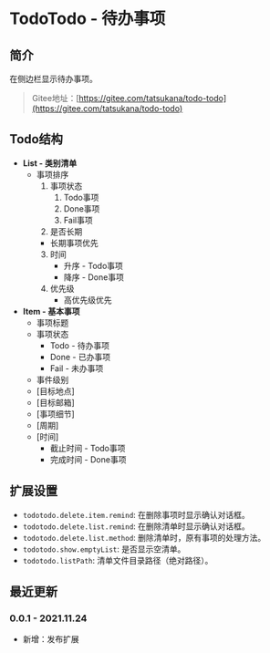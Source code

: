 # TodoTodo - 待办事项

## 简介

在侧边栏显示待办事项。

> Gitee地址：[https://gitee.com/tatsukana/todo-todo](https://gitee.com/tatsukana/todo-todo)

## Todo结构

- **List - 类别清单**
  - 事项排序
    1. 事项状态
       1. Todo事项
       2. Done事项
       3. Fail事项
    2. 是否长期
      - 长期事项优先
    3. 时间
       - 升序 - Todo事项
       - 降序 - Done事项
    4. 优先级
       - 高优先级优先
- **Item - 基本事项**
  - 事项标题
  - 事项状态
    - Todo - 待办事项
    - Done - 已办事项
    - Fail - 未办事项
  - 事件级别
  - [目标地点]
  - [目标邮箱]
  - [事项细节]
  - [周期]
  - [时间]
    - 截止时间 - Todo事项
    - 完成时间 - Done事项

## 扩展设置

- `todotodo.delete.item.remind`: 在删除事项时显示确认对话框。
- `todotodo.delete.list.remind`: 在删除清单时显示确认对话框。
- `todotodo.delete.list.method`: 删除清单时，原有事项的处理方法。
- `todotodo.show.emptyList`: 是否显示空清单。
- `todotodo.listPath`: 清单文件目录路径（绝对路径）。

## 最近更新

### 0.0.1 - 2021.11.24
- 新增：发布扩展